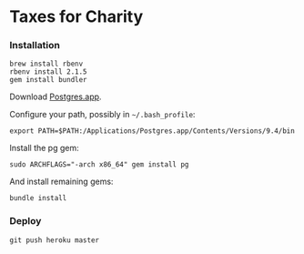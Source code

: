 # Taxes for Charity

### Installation

    brew install rbenv
    rbenv install 2.1.5
    gem install bundler

Download [Postgres.app](http://postgresapp.com).

Configure your path, possibly in  `~/.bash_profile`:

	export PATH=$PATH:/Applications/Postgres.app/Contents/Versions/9.4/bin
	
Install the	pg gem:

    sudo ARCHFLAGS="-arch x86_64" gem install pg


And install remaining gems:    

    bundle install

### Deploy

    git push heroku master




